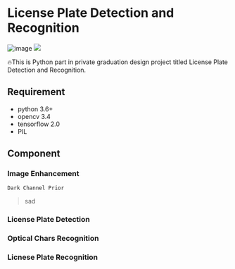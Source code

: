 # License Plate Detection and Recognition
![image](https://img.shields.io/badge/language-Python3-blue.svg)
[![](https://img.shields.io/github/license/mashape/apistatus.svg?maxAge=2592000)](https://github.com/LANCEREN/Graduation-Design_Py/blob/master/LICENSE)

🔥This is Python part in private graduation design project titled License Plate Detection and Recognition.

## Requirement
- python 3.6+ 
- opencv 3.4
- tensorflow 2.0
- PIL 

## Component
### Image Enhancement
` Dark Channel Prior
`
> sad
### License Plate Detection
### Optical Chars Recognition
### Licnese Plate Recognition
